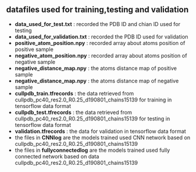 ## datafiles used for training,testing and validation
* **data_used_for_test.txt** : recorded the PDB ID and chian ID used for testing
* **data_used_for_validation.txt** : recorded the PDB ID used for validation
* **positive_atom_position.npy** : recorded array about atoms position of positive sample
* **negative_atom_position.npy** : recorded array about atoms position of negative sample
* **negative_distance_map.npy** : the atoms distance map of positive sample
* **negative_distance_map.npy** : the atoms distance map of negative sample
* **cullpdb_train.tfrecords** : the data retrieved from cullpdb_pc40_res2.0_R0.25_d190801_chains15139 for training in tensorflow data format
* **cullpdb_test.tfrecords** : the data retrieved from cullpdb_pc40_res2.0_R0.25_d190801_chains15139 for testing in tensorflow data format
* **validation.tfrecords** : the data for validation in tensorflow data format
* the files in **CNNlog** are the models trained used CNN network based on cullpdb_pc40_res2.0_R0.25_d190801_chains15139
* the files in **fullyconnectedlog** are the models trained used fully connected network based on data cullpdb_pc40_res2.0_R0.25_d190801_chains15139
